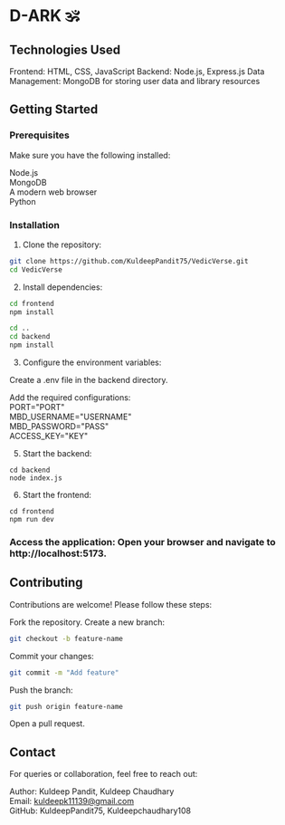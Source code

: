 # D-ARK 🕉️

## Technologies Used

Frontend: HTML, CSS, JavaScript
Backend: Node.js, Express.js
Data Management: MongoDB for storing user data and library resources

## Getting Started

### Prerequisites

Make sure you have the following installed:<br/>

Node.js<br/>
MongoDB<br/>
A modern web browser<br/>
Python<br/>

### Installation

1. Clone the repository:

```bash
git clone https://github.com/KuldeepPandit75/VedicVerse.git
cd VedicVerse
```

2. Install dependencies:

```bash
cd frontend
npm install
```

```bash
cd ..
cd backend
npm install
```

3. Configure the environment variables:

Create a .env file in the backend directory.

Add the required configurations:<br/>
PORT="PORT"<br/>
MBD_USERNAME="USERNAME"<br/>
MBD_PASSWORD="PASS"<br/>
ACCESS_KEY="KEY"<br/>

5. Start the backend:

```
cd backend
node index.js
```

6. Start the frontend:

```
cd frontend
npm run dev
```

### Access the application: Open your browser and navigate to http://localhost:5173.

## Contributing

Contributions are welcome! Please follow these steps:

Fork the repository.
Create a new branch:
```bash
git checkout -b feature-name
```
Commit your changes:
```bash
git commit -m "Add feature"
```
Push the branch:
```bash
git push origin feature-name
```
Open a pull request.


## Contact
For queries or collaboration, feel free to reach out:<br/>

Author: Kuldeep Pandit, Kuldeep Chaudhary<br/>
Email: kuldeepk11139@gmail.com<br/>
GitHub: KuldeepPandit75, Kuldeepchaudhary108<br/>
